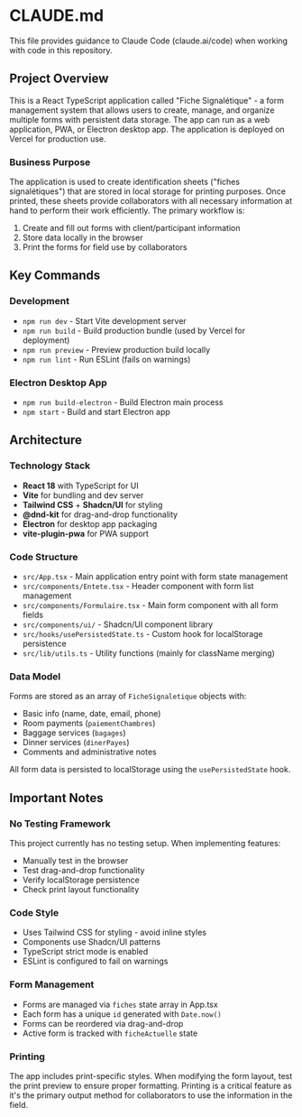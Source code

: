 # CLAUDE.md

This file provides guidance to Claude Code (claude.ai/code) when working with code in this repository.

## Project Overview

This is a React TypeScript application called "Fiche Signalétique" - a form management system that allows users to create, manage, and organize multiple forms with persistent data storage. The app can run as a web application, PWA, or Electron desktop app. The application is deployed on Vercel for production use.

### Business Purpose
The application is used to create identification sheets ("fiches signalétiques") that are stored in local storage for printing purposes. Once printed, these sheets provide collaborators with all necessary information at hand to perform their work efficiently. The primary workflow is:
1. Create and fill out forms with client/participant information
2. Store data locally in the browser
3. Print the forms for field use by collaborators

## Key Commands

### Development
- `npm run dev` - Start Vite development server
- `npm run build` - Build production bundle (used by Vercel for deployment)
- `npm run preview` - Preview production build locally
- `npm run lint` - Run ESLint (fails on warnings)

### Electron Desktop App
- `npm run build-electron` - Build Electron main process
- `npm start` - Build and start Electron app

## Architecture

### Technology Stack
- **React 18** with TypeScript for UI
- **Vite** for bundling and dev server
- **Tailwind CSS** + **Shadcn/UI** for styling
- **@dnd-kit** for drag-and-drop functionality
- **Electron** for desktop app packaging
- **vite-plugin-pwa** for PWA support

### Code Structure
- `src/App.tsx` - Main application entry point with form state management
- `src/components/Entete.tsx` - Header component with form list management
- `src/components/Formulaire.tsx` - Main form component with all form fields
- `src/components/ui/` - Shadcn/UI component library
- `src/hooks/usePersistedState.ts` - Custom hook for localStorage persistence
- `src/lib/utils.ts` - Utility functions (mainly for className merging)

### Data Model
Forms are stored as an array of `FicheSignaletique` objects with:
- Basic info (name, date, email, phone)
- Room payments (`paiementChambres`)
- Baggage services (`bagages`)
- Dinner services (`dinerPayes`)
- Comments and administrative notes

All form data is persisted to localStorage using the `usePersistedState` hook.

## Important Notes

### No Testing Framework
This project currently has no testing setup. When implementing features:
- Manually test in the browser
- Test drag-and-drop functionality
- Verify localStorage persistence
- Check print layout functionality

### Code Style
- Uses Tailwind CSS for styling - avoid inline styles
- Components use Shadcn/UI patterns
- TypeScript strict mode is enabled
- ESLint is configured to fail on warnings

### Form Management
- Forms are managed via `fiches` state array in App.tsx
- Each form has a unique `id` generated with `Date.now()`
- Forms can be reordered via drag-and-drop
- Active form is tracked with `ficheActuelle` state

### Printing
The app includes print-specific styles. When modifying the form layout, test the print preview to ensure proper formatting. Printing is a critical feature as it's the primary output method for collaborators to use the information in the field.
